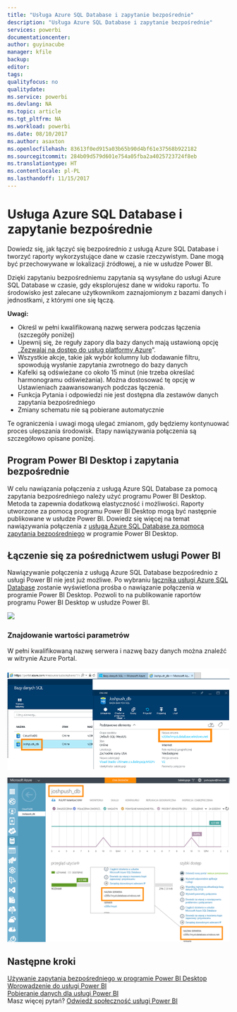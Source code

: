 ```yaml
---
title: "Usługa Azure SQL Database i zapytanie bezpośrednie"
description: "Usługa Azure SQL Database i zapytanie bezpośrednie"
services: powerbi
documentationcenter: 
author: guyinacube
manager: kfile
backup: 
editor: 
tags: 
qualityfocus: no
qualitydate: 
ms.service: powerbi
ms.devlang: NA
ms.topic: article
ms.tgt_pltfrm: NA
ms.workload: powerbi
ms.date: 08/10/2017
ms.author: asaxton
ms.openlocfilehash: 83613f0ed915a03b65b90d4bf61e37568b922182
ms.sourcegitcommit: 284b09d579d601e754a05fba2a4025723724f8eb
ms.translationtype: HT
ms.contentlocale: pl-PL
ms.lasthandoff: 11/15/2017
---
```

# <a name="azure-sql-database-with-directquery"></a>Usługa Azure SQL Database i zapytanie bezpośrednie
Dowiedz się, jak łączyć się bezpośrednio z usługą Azure SQL Database i tworzyć raporty wykorzystujące dane w czasie rzeczywistym. Dane mogą być przechowywane w lokalizacji źródłowej, a nie w usłudze Power BI.

Dzięki zapytaniu bezpośredniemu zapytania są wysyłane do usługi Azure SQL Database w czasie, gdy eksplorujesz dane w widoku raportu. To środowisko jest zalecane użytkownikom zaznajomionym z bazami danych i jednostkami, z którymi one się łączą.

**Uwagi:**

* Określ w pełni kwalifikowaną nazwę serwera podczas łączenia (szczegóły poniżej)
* Upewnij się, że reguły zapory dla bazy danych mają ustawioną opcję „[Zezwalaj na dostęp do usług platformy Azure](https://msdn.microsoft.com/library/azure/ee621782.aspx)”.
* Wszystkie akcje, takie jak wybór kolumny lub dodawanie filtru, spowodują wysłanie zapytania zwrotnego do bazy danych
* Kafelki są odświeżane co około 15 minut (nie trzeba określać harmonogramu odświeżania). Można dostosować tę opcję w Ustawieniach zaawansowanych podczas łączenia.
* Funkcja Pytania i odpowiedzi nie jest dostępna dla zestawów danych zapytania bezpośredniego
* Zmiany schematu nie są pobierane automatycznie

Te ograniczenia i uwagi mogą ulegać zmianom, gdy będziemy kontynuować proces ulepszania środowisk. Etapy nawiązywania połączenia są szczegółowo opisane poniżej. 

## <a name="power-bi-desktop-and-directquery"></a>Program Power BI Desktop i zapytania bezpośrednie
W celu nawiązania połączenia z usługą Azure SQL Database za pomocą zapytania bezpośredniego należy użyć programu Power BI Desktop. Metoda ta zapewnia dodatkową elastyczność i możliwości. Raporty utworzone za pomocą programu Power BI Desktop mogą być następnie publikowane w usłudze Power BI. Dowiedz się więcej na temat nawiązywania połączenia z [usługą Azure SQL Database za pomocą zapytania bezpośredniego](desktop-use-directquery.md) w programie Power BI Desktop. 

## <a name="connecting-through-power-bi"></a>Łączenie się za pośrednictwem usługi Power BI
Nawiązywanie połączenia z usługą Azure SQL Database bezpośrednio z usługi Power BI nie jest już możliwe. Po wybraniu [łącznika usługi Azure SQL Database](https://app.powerbi.com/getdata/bigdata/azure-sql-database-with-live-connect) zostanie wyświetlona prośba o nawiązanie połączenia w programie Power BI Desktop. Pozwoli to na publikowanie raportów programu Power BI Desktop w usłudze Power BI. 

![](media/service-azure-sql-database-with-direct-connect/azure-sql-database-in-power-bi.png)

### <a name="finding-parameter-values"></a>Znajdowanie wartości parametrów
W pełni kwalifikowaną nazwę serwera i nazwę bazy danych można znaleźć w witrynie Azure Portal.

![](media/service-azure-sql-database-with-direct-connect/azureportnew_update.png)

![](media/service-azure-sql-database-with-direct-connect/azureportal_update.png)

## <a name="next-steps"></a>Następne kroki
[Używanie zapytania bezpośredniego w programie Power BI Desktop](desktop-use-directquery.md)  
[Wprowadzenie do usługi Power BI](service-get-started.md)  
[Pobieranie danych dla usługi Power BI](service-get-data.md)  
Masz więcej pytań? [Odwiedź społeczność usługi Power BI](http://community.powerbi.com/)

